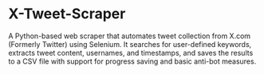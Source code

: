 # X-Tweet-Scraper
A Python-based web scraper that automates tweet collection from X.com (Formerly Twitter)  using Selenium. It searches for user-defined keywords, extracts tweet content, usernames, and timestamps, and saves the results to a CSV file with support for progress saving and basic anti-bot measures.
